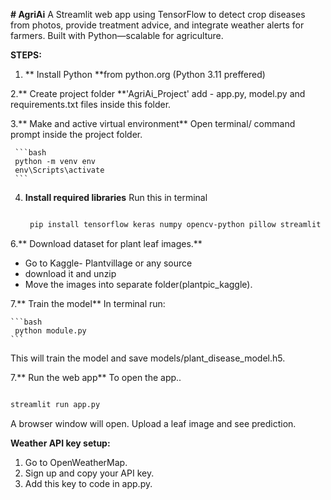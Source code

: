 **# AgriAi**
A Streamlit web app using TensorFlow to detect crop diseases from photos, provide treatment advice, and integrate weather alerts for farmers. Built with Python—scalable for agriculture.

__STEPS:__

1. ** Install Python **from python.org
   (Python 3.11 preffered)

2.** Create project folder **'AgriAi_Project'
    add -  app.py, model.py and requirements.txt files inside this folder.

3.** Make and active virtual environment**
    Open terminal/ command prompt inside the project folder.

     ```bash
     python -m venv env
     env\Scripts\activate
     ```

4. **Install required libraries**
   Run this in terminal
   
   ```bash
   
    pip install tensorflow keras numpy opencv-python pillow streamlit spicy
    ```

   

6.** Download dataset for plant leaf images.**
   * Go to Kaggle- Plantvillage or any source
   * download it and unzip
   * Move the images into separate folder(plantpic_kaggle).

7.** Train the model**
    In terminal run:
   
    ```bash
     python module.py
    ```
   This will train the model and save models/plant_disease_model.h5.

7.** Run the web app**
    To open the app..
   
   ```bash

   streamlit run app.py
   ```

   A browser window will open. Upload a leaf image and see prediction.

**Weather API key setup:**

 1. Go to OpenWeatherMap.
 2. Sign up and copy your API key.
 3. Add this key to code in app.py.
